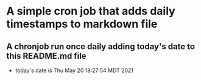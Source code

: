A simple cron job that adds daily timestamps to markdown file
============================================================
## A chronjob run once daily adding today's date to this README.md file
* today's date is Thu May 20 18:27:54 MDT 2021
